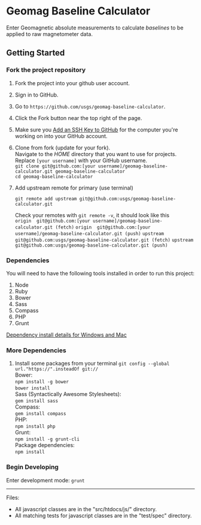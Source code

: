 Geomag Baseline Calculator
==========================

Enter Geomagnetic absolute measurements to calculate *baselines* to be applied
to raw magnetometer data.

Getting Started
---------------

### Fork the project repository ###

1. Fork the project into your github user account.
  1. Sign in to GitHub.
  2. Go to `https://github.com/usgs/geomag-baseline-calculator`.
  2. Click the Fork button near the top right of the page.  

1. Make sure you [Add an SSH Key to GitHub](readme_dependency_install.md) for the
   computer you're working on into your GitHub account.

1. Clone from fork (update for your fork).  
   Navigate to the _HOME_ directory that you want to use for projects.
   Replace `[your username]` with your GitHub username.  
   ```git clone git@github.com:[your username]/geomag-baseline-calculator.git geomag-baseline-calculator```  
   ```cd geomag-baseline-calculator```

1. Add upstream remote for primary (use terminal)  
   ```  
   git remote add upstream git@github.com:usgs/geomag-baseline-calculator.git  
   ```  
   Check your remotes with `git remote -v`, it should look like this  
   ```origin  git@github.com:[your username]/geomag-baseline-calculator.git (fetch)```
   ```origin  git@github.com:[your username]/geomag-baseline-calculator.git (push)```
   ```upstream        git@github.com:usgs/geomag-baseline-calculator.git (fetch)```
   ```upstream        git@github.com:usgs/geomag-baseline-calculator.git (push)```

### Dependencies ###
You will need to have the following tools installed in order to run this project:

1. Node
1. Ruby
1. Bower
1. Sass
1. Compass
1. PHP
1. Grunt

[Dependency install details for Windows and Mac](readme_dependency_install.md)

### More Dependencies ###
1. Install some packages from your terminal
   ```git config --global url."https://".insteadOf git://```  
   Bower:  
   ```npm install -g bower```  
   ```bower install```  
   Sass (Syntactically Awesome Stylesheets):  
   ```gem install sass```  
   Compass:  
   ```gem install compass```  
   PHP:  
   ```npm install php```  
   Grunt:  
   ```npm install -g grunt-cli```  
   Package dependencies:  
   ```npm install```  

### Begin Developing ###
Enter development mode: `grunt`

---
Files:  
  - All javascript classes are in the "src/htdocs/js/" directory.  
  - All matching tests for javascript classes are in the "test/spec" directory.
